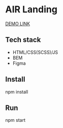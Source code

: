 # AIR Landing
[DEMO LINK](https://aleksey-10.github.io/layout_dia/)

## Tech stack
- HTML/CSS(SCSS)/JS
- BEM
- Figma

## Install
npm install

## Run
npm start